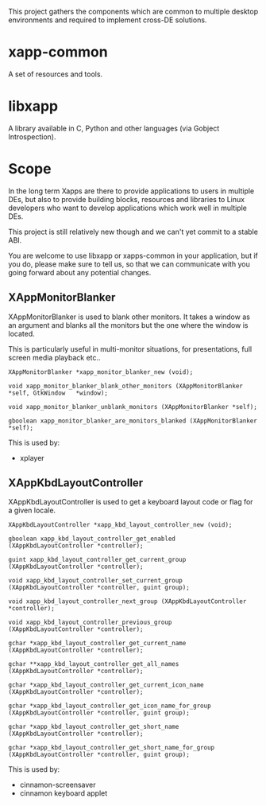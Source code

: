 This project gathers the components which are common to multiple desktop environments and required to implement cross-DE solutions.

# xapp-common

A set of resources and tools.

# libxapp

A library available in C, Python and other languages (via Gobject Introspection).

# Scope

In the long term Xapps are there to provide applications to users in multiple DEs, but also to provide building blocks, resources and libraries to Linux developers who want to develop applications which work well in multiple DEs.

This project is still relatively new though and we can't yet commit to a stable ABI.

You are welcome to use libxapp or xapps-common in your application, but if you do, please make sure to tell us, so that we can communicate with you going forward about any potential changes.

## XAppMonitorBlanker

XAppMonitorBlanker is used to blank other monitors. It takes a window as an argument and blanks all the monitors but the one where the window is located.

This is particularly useful in multi-monitor situations, for presentations, full screen media playback etc..

`XAppMonitorBlanker *xapp_monitor_blanker_new (void);`

`void xapp_monitor_blanker_blank_other_monitors (XAppMonitorBlanker *self, GtkWindow   *window);`

`void xapp_monitor_blanker_unblank_monitors (XAppMonitorBlanker *self);`

`gboolean xapp_monitor_blanker_are_monitors_blanked (XAppMonitorBlanker *self);`

This is used by:

- xplayer

## XAppKbdLayoutController

XAppKbdLayoutController is used to get a keyboard layout code or flag for a given locale.

`XAppKbdLayoutController *xapp_kbd_layout_controller_new (void);`

`gboolean xapp_kbd_layout_controller_get_enabled (XAppKbdLayoutController *controller);`

`guint xapp_kbd_layout_controller_get_current_group (XAppKbdLayoutController *controller);`

`void xapp_kbd_layout_controller_set_current_group (XAppKbdLayoutController *controller, guint group);`

`void xapp_kbd_layout_controller_next_group (XAppKbdLayoutController *controller);`

`void xapp_kbd_layout_controller_previous_group (XAppKbdLayoutController *controller);`

`gchar *xapp_kbd_layout_controller_get_current_name (XAppKbdLayoutController *controller);`

`gchar **xapp_kbd_layout_controller_get_all_names (XAppKbdLayoutController *controller);`

`gchar *xapp_kbd_layout_controller_get_current_icon_name (XAppKbdLayoutController *controller);`

`gchar *xapp_kbd_layout_controller_get_icon_name_for_group (XAppKbdLayoutController *controller, guint group);`

`gchar *xapp_kbd_layout_controller_get_short_name (XAppKbdLayoutController *controller);`

`gchar *xapp_kbd_layout_controller_get_short_name_for_group (XAppKbdLayoutController *controller, guint group);`

This is used by:

- cinnamon-screensaver
- cinnamon keyboard applet
